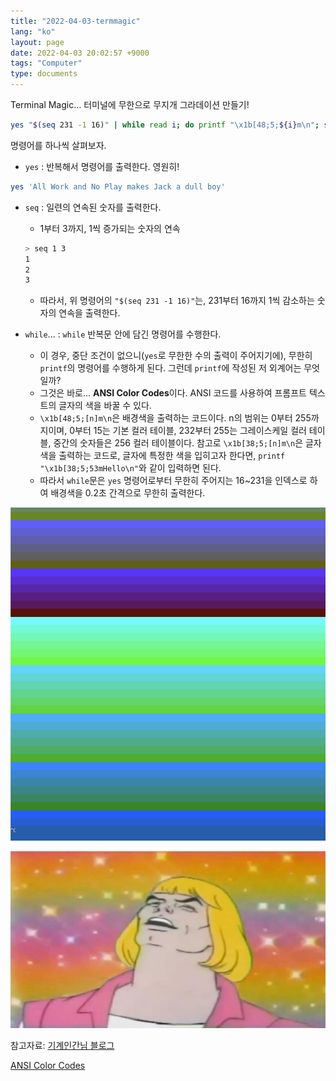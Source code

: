 ```yaml
---
title: "2022-04-03-termmagic"
lang: "ko"
layout: page
date: 2022-04-03 20:02:57 +9000
tags: "Computer"
type: documents
---
```

<!-- [[Computer]] -->
Terminal Magic... 터미널에 무한으로 무지개 그라데이션 만들기!

```zsh
yes "$(seq 231 -1 16)" | while read i; do printf "\x1b[48;5;${i}m\n"; sleep .02; done
```

명령어를 하나씩 살펴보자.

- `yes` : 반복해서 명령어를 출력한다. 영원히!

```zsh
yes 'All Work and No Play makes Jack a dull boy'
```

- `seq` : 일련의 연속된 숫자를 출력한다.
  - 1부터 3까지, 1씩 증가되는 숫자의 연속
  
  ```zsh
  > seq 1 3
  1
  2
  3
  ```

  - 따라서, 위 명령어의 `"$(seq 231 -1 16)"`는, 231부터 16까지 1씩 감소하는 숫자의 연속을 출력한다.

- `while`... : `while` 반복문 안에 담긴 명령어를 수행한다.
  - 이 경우, 중단 조건이 없으니(`yes`로 무한한 수의 출력이 주어지기에), 무한히 `printf`의 명령어를 수행하게 된다. 그런데 `printf`에 작성된 저 외계어는 무엇일까?
  - 그것은 바로... **ANSI Color Codes**이다. ANSI 코드를 사용하여 프롬프트 텍스트의 글자의 색을 바꿀 수 있다.
  - `\x1b[48;5;[n]m\n`은 배경색을 출력하는 코드이다. n의 범위는 0부터 255까지이며, 0부터 15는 기본 컬러 테이블, 232부터 255는 그레이스케일 컬러 테이블, 중간의 숫자들은 256 컬러 테이블이다. 참고로 `\x1b[38;5;[n]m\n`은 글자색을 출력하는 코드로, 글자에 특정한 색을 입히고자 한다면, `printf "\x1b[38;5;53mHello\n"`와 같이 입력하면 된다.
  - 따라서 `while`문은 `yes` 명령어로부터 무한히 주어지는 16~231을 인덱스로 하여 배경색을 0.2초 간격으로 무한히 출력한다.

![termmagic](../../attachments/termmagic.png)

![heman](../../attachments/2022-04-03-20-28-21.png)

참고자료:
[기계인간님 블로그](https://johngrib.github.io/wiki/yes-cmd/)

[ANSI Color Codes](https://talyian.github.io/ansicolors/)
